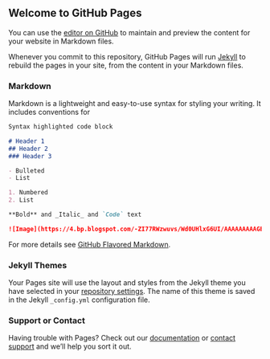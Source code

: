 ## Welcome to GitHub Pages

You can use the [editor on GitHub](https://github.com/PolRecasensSarra/Pol-Recasens/edit/master/index.md) to maintain and preview the content for your website in Markdown files.

Whenever you commit to this repository, GitHub Pages will run [Jekyll](https://jekyllrb.com/) to rebuild the pages in your site, from the content in your Markdown files.

### Markdown

Markdown is a lightweight and easy-to-use syntax for styling your writing. It includes conventions for

```markdown
Syntax highlighted code block

# Header 1
## Header 2
### Header 3

- Bulleted
- List

1. Numbered
2. List

**Bold** and _Italic_ and `Code` text

![Image](https://4.bp.blogspot.com/-ZI77RWzwuvs/Wd0UHlxG6UI/AAAAAAAAAGE/78sMn7ugEbcvArS4_blDvDaCMSkNiEXPACLcBGAs/s1600/Sin%2Bt%25C3%25ADtulo.png)
```

For more details see [GitHub Flavored Markdown](https://guides.github.com/features/mastering-markdown/).

### Jekyll Themes

Your Pages site will use the layout and styles from the Jekyll theme you have selected in your [repository settings](https://github.com/PolRecasensSarra/Pol-Recasens/settings). The name of this theme is saved in the Jekyll `_config.yml` configuration file.

### Support or Contact

Having trouble with Pages? Check out our [documentation](https://help.github.com/categories/github-pages-basics/) or [contact support](https://github.com/contact) and we’ll help you sort it out.
